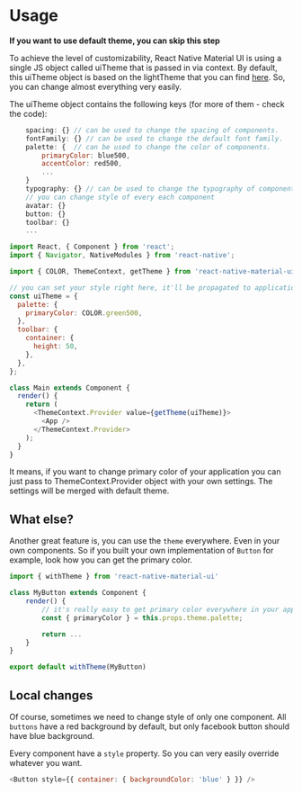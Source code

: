 # Usage

**If you want to use default theme, you can skip this step**

To achieve the level of customizability, React Native Material UI is using a single JS object called uiTheme that is passed in via context. By default, this uiTheme object is based on the lightTheme that you can find [here](https://github.com/xotahal/react-native-material-ui/blob/master/src/styles/themes/light.js). So, you can change almost everything very easily.

The uiTheme object contains the following keys (for more of them - check the code):

```js
    spacing: {} // can be used to change the spacing of components.
    fontFamily: {} // can be used to change the default font family.
    palette: {  // can be used to change the color of components.
        primaryColor: blue500,
        accentColor: red500,
        ...
    }
    typography: {} // can be used to change the typography of components
    // you can change style of every each component
    avatar: {}
    button: {}
    toolbar: {}
    ...
```

```js
import React, { Component } from 'react';
import { Navigator, NativeModules } from 'react-native';

import { COLOR, ThemeContext, getTheme } from 'react-native-material-ui';

// you can set your style right here, it'll be propagated to application
const uiTheme = {
  palette: {
    primaryColor: COLOR.green500,
  },
  toolbar: {
    container: {
      height: 50,
    },
  },
};

class Main extends Component {
  render() {
    return (
      <ThemeContext.Provider value={getTheme(uiTheme)}>
        <App />
      </ThemeContext.Provider>
    );
  }
}
```

It means, if you want to change primary color of your application you can just pass to ThemeContext.Provider object with your own settings. The settings will be merged with default theme.

## What else?

Another great feature is, you can use the `theme` everywhere. Even in your own components. So if you built your own implementation of `Button` for example, look how you can get the primary color.

```js
import { withTheme } from 'react-native-material-ui'

class MyButton extends Component {
    render() {
	    // it's really easy to get primary color everywhere in your app
        const { primaryColor } = this.props.theme.palette;

        return ...
    }
}

export default withTheme(MyButton)
```

## Local changes

Of course, sometimes we need to change style of only one component. All `buttons` have a red background by default, but only facebook button should have blue background.

Every component have a `style` property. So you can very easily override whatever you want.

```js
<Button style={{ container: { backgroundColor: 'blue' } }} />
```

